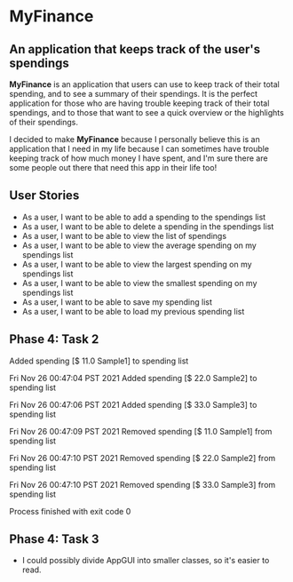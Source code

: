 # MyFinance

## An application that keeps track of the user's spendings

**MyFinance** is an application that users can use to keep track of their
total spending, and to see a summary of their spendings. It is the perfect
application for those who are having trouble keeping track of their total 
spendings, and to those that want to see a quick overview or the highlights 
of their spendings. 

I decided to make **MyFinance** because I personally believe this is an application that I need
in my life because I can sometimes have trouble keeping track of how much money I have
spent, and I'm sure there are some people out there that need this app in their life too!

## User Stories

- As a user, I want to be able to add a spending to the spendings list
- As a user, I want to be able to delete a spending in the spendings list
- As a user, I want to be able to view the list of spendings
- As a user, I want to be able to view the average spending on my spendings list 
- As a user, I want to be able to view the largest spending on my spendings list 
- As a user, I want to be able to view the smallest spending on my spendings list
- As a user, I want to be able to save my spending list
- As a user, I want to be able to load my previous spending list


## Phase 4: Task 2

Added spending [$ 11.0     Sample1] to spending list

Fri Nov 26 00:47:04 PST 2021
Added spending [$ 22.0     Sample2] to spending list

Fri Nov 26 00:47:06 PST 2021
Added spending [$ 33.0     Sample3] to spending list

Fri Nov 26 00:47:09 PST 2021
Removed spending [$ 11.0     Sample1] from spending list

Fri Nov 26 00:47:10 PST 2021
Removed spending [$ 22.0     Sample2] from spending list

Fri Nov 26 00:47:10 PST 2021
Removed spending [$ 33.0     Sample3] from spending list

Process finished with exit code 0

## Phase 4: Task 3

- I could possibly divide AppGUI into smaller classes, so it's easier to read.

